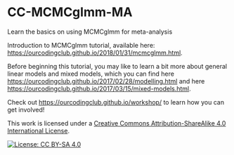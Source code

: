 # CC-MCMCglmm-MA
Learn the basics on using MCMCglmm for meta-analysis

Introduction to MCMCglmm tutorial, available here: https://ourcodingclub.github.io/2018/01/31/mcmcglmm.html.

Before beginning this tutorial, you may like to learn a bit more about general linear models and mixed models, which you can find here
https://ourcodingclub.github.io/2017/02/28/modelling.html and here https://ourcodingclub.github.io/2017/03/15/mixed-models.html.

Check out https://ourcodingclub.github.io/workshop/ to learn how you can get involved!

This work is licensed under a [Creative Commons Attribution-ShareAlike 4.0 International License](https://creativecommons.org/licenses/by-sa/4.0/).

[![License: CC BY-SA 4.0](https://licensebuttons.net/l/by-sa/4.0/80x15.png)](https://creativecommons.org/licenses/by-sa/4.0/)
